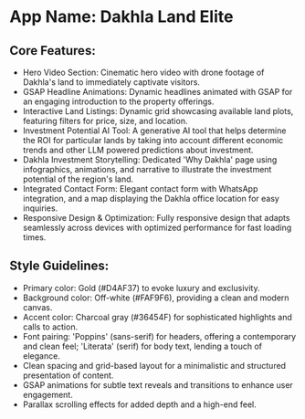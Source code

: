 # **App Name**: Dakhla Land Elite

## Core Features:

- Hero Video Section: Cinematic hero video with drone footage of Dakhla's land to immediately captivate visitors.
- GSAP Headline Animations: Dynamic headlines animated with GSAP for an engaging introduction to the property offerings.
- Interactive Land Listings: Dynamic grid showcasing available land plots, featuring filters for price, size, and location.
- Investment Potential AI Tool: A generative AI tool that helps determine the ROI for particular lands by taking into account different economic trends and other LLM powered predictions about investment.
- Dakhla Investment Storytelling: Dedicated 'Why Dakhla' page using infographics, animations, and narrative to illustrate the investment potential of the region's land.
- Integrated Contact Form: Elegant contact form with WhatsApp integration, and a map displaying the Dakhla office location for easy inquiries.
- Responsive Design & Optimization: Fully responsive design that adapts seamlessly across devices with optimized performance for fast loading times.

## Style Guidelines:

- Primary color: Gold (#D4AF37) to evoke luxury and exclusivity.
- Background color: Off-white (#FAF9F6), providing a clean and modern canvas.
- Accent color: Charcoal gray (#36454F) for sophisticated highlights and calls to action.
- Font pairing: 'Poppins' (sans-serif) for headers, offering a contemporary and clean feel; 'Literata' (serif) for body text, lending a touch of elegance.
- Clean spacing and grid-based layout for a minimalistic and structured presentation of content.
- GSAP animations for subtle text reveals and transitions to enhance user engagement.
- Parallax scrolling effects for added depth and a high-end feel.